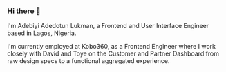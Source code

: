 ### Hi there 👋

I'm Adebiyi Adedotun Lukman, a Frontend and User Interface Engineer based in Lagos, Nigeria.

I'm currently employed at Kobo360, as a Frontend Engineer where I work closely with David and Toye on the Customer and Partner Dashboard from raw design specs to a functional aggregated experience.
